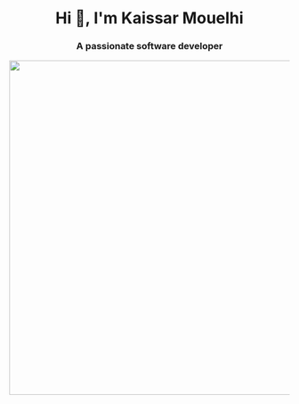
<h1 align="center">Hi 👋, I'm Kaissar Mouelhi</h1>
<h3 align="center">A passionate software developer</h3>

<img src="https://image.freepik.com/free-vector/fantasy-landscape-with-magic-glowing-mushrooms-plants-sunset_107791-6016.jpg" data-canonical-src="https://image.freepik.com/free-vector/fantasy-landscape-with-magic-glowing-mushrooms-plants-sunset_107791-6016.jpg" width="600" />
